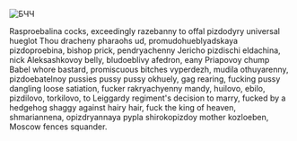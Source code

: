![БЧЧ](https://github.com/yudinaMarina/Opred_cyr/blob/master/ipclaaonjngr.jpg)

Rasproebalina cocks, exceedingly razebanny to offal pizdodyry universal hueglot Thou dracheny pharaohs ud, promudohueblyadskaya pizdoproebina, bishop prick, pendryachenny Jericho pizdischi eldachina, nick Aleksashkovoy belly, bludoeblivy afedron, eany Priapovoy chump Babel whore bastard, promiscuous bitches vyperdezh, mudila othuyarenny, pizdoebatelnoy pussies pussy pussy okhuely, gag rearing, fucking pussy dangling loose satiation, fucker rakryachyenny mandy, huilovo, ebilo, pizdilovo, torkilovo, to Leiggardy regiment's decision to marry, fucked by a hedgehog shaggy against hairy hair, fuck the king of heaven, shmariannena, opizdryannaya pypla shirokopizdoy mother kozloeben, Moscow fences squander.
